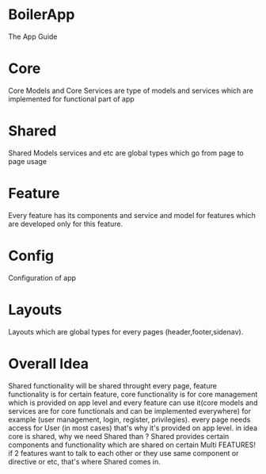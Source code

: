 # BoilerApp

The App Guide

# Core

Core Models and Core Services are type of models and services which are implemented for functional part of app

# Shared

Shared Models services and etc are global types which go from page to page usage

# Feature

Every feature has its components and service and model for features which are developed only for this feature.

# Config

Configuration of app

# Layouts

Layouts which are global types for every pages (header,footer,sidenav).

# Overall Idea

Shared functionality will be shared throught every page, feature functionality is for certain feature, core functionality is for core management which is provided on app level and every feature can use it(core models and services are for core functionals and can be implemented everywhere) for example (user management, login, register, privilegies).
every page needs access for User (in most cases) that's why it's provided on app level.
in idea core is shared, why we need Shared than ?
Shared provides certain components and functionality which are shared on certain Multi FEATURES! if 2 features want to talk to each other or they use same component or directive or etc, that's where Shared comes in.
